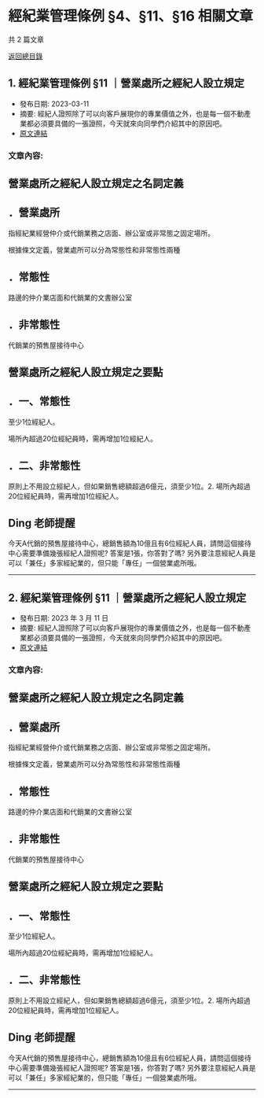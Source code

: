 # 經紀業管理條例 §4、§11、§16 相關文章

共 2 篇文章

[返回總目錄](00_總目錄.md)

## 1. 經紀業管理條例 §11 ｜營業處所之經紀人設立規定

- 發布日期: 2023-03-11
- 摘要: 經紀人證照除了可以向客戶展現你的專業價值之外，也是每一個不動產業都必須要具備的一張證照，今天就來向同學們介紹其中的原因吧。
- [原文連結](https://www.jasper-realestate.com/%e7%b6%93%e7%b4%80%e6%a5%ad%e7%ae%a1%e7%90%86%e6%a2%9d%e4%be%8b-11_%e7%87%9f%e6%a5%ad%e8%99%95%e6%89%80%e4%b9%8b%e7%b6%93%e7%b4%80%e4%ba%ba%e8%a8%ad%e7%ab%8b%e8%a6%8f%e5%ae%9a/)

### 文章內容:

## 營業處所之經紀人設立規定之名詞定義

## ．營業處所

指經紀業經營仲介或代銷業務之店面、辦公室或非常態之固定場所。

根據條文定義，營業處所可以分為常態性和非常態性兩種

## ．常態性

路邊的仲介業店面和代銷業的文書辦公室

## ．非常態性

代銷業的預售屋接待中心

## 營業處所之經紀人設立規定之要點

## ．一、常態性

至少1位經紀人。

場所內超過20位經紀員時，需再增加1位經紀人。

## ．二、非常態性

原則上不用設立經紀人，但如果銷售總額超過6億元，須至少1位。2. 場所內超過20位經紀員時，需再增加1位經紀人。

## Ding 老師提醒

今天A代銷的預售屋接待中心，總銷售額為10億且有6位經紀人員，請問這個接待中心需要準備幾張經紀人證照呢? 答案是1張，你答對了嗎? 另外要注意經紀人員是可以「兼任」多家經紀業的，但只能「專任」一個營業處所哦。

---

## 2. 經紀業管理條例 §11 ｜營業處所之經紀人設立規定

- 發布日期: 2023 年 3 月 11 日
- 摘要: 經紀人證照除了可以向客戶展現你的專業價值之外，也是每一個不動產業都必須要具備的一張證照，今天就來向同學們介紹其中的原因吧。
- [原文連結](https://www.jasper-realestate.com/%e7%b6%93%e7%b4%80%e6%a5%ad%e7%ae%a1%e7%90%86%e6%a2%9d%e4%be%8b-11_%e7%87%9f%e6%a5%ad%e8%99%95%e6%89%80%e4%b9%8b%e7%b6%93%e7%b4%80%e4%ba%ba%e8%a8%ad%e7%ab%8b%e8%a6%8f%e5%ae%9a/)

### 文章內容:

## 營業處所之經紀人設立規定之名詞定義

## ．營業處所

指經紀業經營仲介或代銷業務之店面、辦公室或非常態之固定場所。

根據條文定義，營業處所可以分為常態性和非常態性兩種

## ．常態性

路邊的仲介業店面和代銷業的文書辦公室

## ．非常態性

代銷業的預售屋接待中心

## 營業處所之經紀人設立規定之要點

## ．一、常態性

至少1位經紀人。

場所內超過20位經紀員時，需再增加1位經紀人。

## ．二、非常態性

原則上不用設立經紀人，但如果銷售總額超過6億元，須至少1位。2. 場所內超過20位經紀員時，需再增加1位經紀人。

## Ding 老師提醒

今天A代銷的預售屋接待中心，總銷售額為10億且有6位經紀人員，請問這個接待中心需要準備幾張經紀人證照呢? 答案是1張，你答對了嗎? 另外要注意經紀人員是可以「兼任」多家經紀業的，但只能「專任」一個營業處所哦。

---

